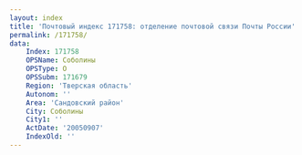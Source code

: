 ```yaml
---
layout: index
title: 'Почтовый индекс 171758: отделение почтовой связи Почты России'
permalink: /171758/
data:
    Index: 171758
    OPSName: Соболины
    OPSType: О
    OPSSubm: 171679
    Region: 'Тверская область'
    Autonom: ''
    Area: 'Сандовский район'
    City: Соболины
    City1: ''
    ActDate: '20050907'
    IndexOld: ''
---
```

